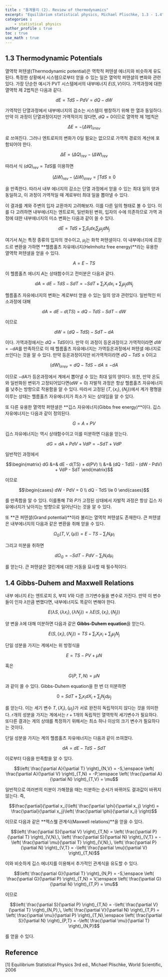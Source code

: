 ```yaml
---
title : "통계물리 (2). Review of thermodynamics"
excerpt: "Equilibrium statistical physics, Michael Plischke, 1.3 - 1.4"
categories :
    - statistical physics
author_profile : true
toc : true
use_math : true
---
```


## 1.3 Thermodynamic Potentials

열역학 퍼텐셜(Thermodynamic potential)은 역학적 퍼텐셜 에너지와 비슷하게 유도된다. 특정한 상황에서 시스템으로부터 얻을 수 있는 일은 열억학 퍼텐셜의 변화와 관련있다. 가장 단순한 예시가 PVT 시스템에서의 내부에너지 $E(S,V)$이다. 가역과정에 대한 열역학 제 2법칙은 다음과 같다.

$$dE = TdS - PdV = dQ - dW$$

가역적인 단열과정에서 내부에너지의 감소는 시스템이 팽창하기 위해 한 열과 동일하다. 만약 이 과정이 단열과정이지만 가역적이지 않다면, $dQ=0$이므로 열역학 제 1법칙은

$$\Delta E = -(\Delta W)_{irrev}$$

로 쓰여진다. 그러나 엔트로피의 변화가 0일 필요는 없으므로 가역적 경로의 계산에 포함되어야 한다.

$$\Delta E = (\Delta Q)_{rev} - (\Delta W)_{rev}$$

따라서 식 $(dQ)_{rev} = TdS$를 이용하면

$$(\Delta W)_{rev} - (\Delta W)_{irrev} = \int TdS \ge 0$$

을 만족한다. 따라서 내부 에너지의 감소는 단열 과정에서 얻을 수 있는 최대 일의 양과 동일하고, 이 과정이 가역적일 때 계로부터 최대 일을 뽑아낼 수 있다.

이 결과를 계와 주변의 입자 교환까지 고려해보자. 이를 다른 일의 형태로 볼 수 있다. 이를 다 고려하면 내부에너지는 엔트로피, 일반화된 변위, 입자의 수에 의존하므로 가역 과정에 대한 내부에너지의 미소 변화는 다음과 같이 쓸 수 있다.

$$dE = TdS + \sum_i S_i dx_i \sum_j \mu_j dN_j$$

여기서 $N_j$는 특정 종류의 입자의 갯수이고, $\mu_j$는 화학 퍼텐셜이다. 이 내부에너지에 르장드르 변환을 가하면 **헬름홀츠 자유에너지(Helmholtz free energy)**라는 유용한 열역학 퍼텐셜을 얻을 수 있다.

$$A = E-TS$$

이 헬름홀츠 에너지 $A$는 상태함수이고 전미분은 다음과 같다.

$$dA = dE - TdS - SdT = -SdT + \sum_i X_i dx_i + \sum_j \mu_j dN_j$$

헬름홀츠 자유에너지의 변화는 계로부터 얻을 수 있는 일의 양과 관련있다. 일반적인 미소과정에 대해

$$dA = dE - d(TS) = dQ - TdS - SdT - dW$$

이므로

$$dW = (dQ - TdS) - SdT - dA$$

이다. 가역과정에서는 $dQ = TdS$이다. 만약 이 과정이 등온과정이고 가역적이라면 $dW = -dA$를 만족하므로 이 때 헬름홀츠 자유에너지는 가역등온과정에서 퍼텐셜 에너지로 쓰인다는 것을 알 수 있다. 만약 등온과정이지만 비가역적이라면 $dQ - TdS \le 0$이고

$$(dW)_{irrev} = dQ - TdS - dA \le -dA$$

이므로 $-dA$가 등온과정에서 계에서 뽑아낼 수 있는 최대 일의 양이다. 또한, 만약 온도와 일반화된 변위가 고정되어있다면($dW=0$) 자발적 과정은 항상 헬름홀츠 자유에너지를 낮추는 방향으로 작용함을 알 수 있다. 따라서 고정된 $(T,\{x_i\},\{N_j\})$에서 계가 평형을 이루는 상태는 헬름홀츠 자유에너지가 최소가 되는 상태임을 알 수 있다.

또 다른 유용한 열역학 퍼텐셜은 **깁스 자유에너지(Gibbs free energy)**이다. 깁스 자유에너지는 다음과 같이 정의된다.

$$G = A + PV$$

깁스 자유에너지는 역시 상태함수이고 이를 미분하면 다음을 얻는다.

$$dG = dA + PdV + VdP = -SdT + VdP$$

일반적인 과정에서

$$\begin{matrix} dG &=& dE - d(TS) + d(PV) \\ &=& (dQ - TdS) - (dW - PdV) + VdP - SdT \end{matrix}$$

이므로

$$\begin{cases} dW - PdV = 0 \\ dQ - TdS \le 0 \end{cases}$$

를 만족함을 알 수 있다. 이를통해 $T$와 $P$가 고정된 상태에서 자발적 과정은 항상 깁스 자유에너지가 낮아지는 방향으로 일어난다는 것을 알 수 있다.

또 **큰 퍼텐셜(Grand potential)**이라 불리는 열역학 퍼텐셜도 존재한다. 큰 퍼텐셜은 내부에너지의 다음과 같은 변환을 취해 얻을 수 있다.

$$\Omega_G (T,V,\{\mu\}) = E - TS - \sum_i N_i \mu_i$$

그리고 미분을 취하면

$$d\Omega_G = -SdT - PdV - \sum_i N_i d\mu_i$$

를 얻는다. 큰 퍼텐셜은 열린계에 대한 거동을 묘사할 때 필수적이다.

## 1.4 Gibbs-Duhem and Maxwell Relations

내부 에너지 $E$는 엔트로피 $S$, 부피 $V$와 다른 크기변수들을 변수로 가진다. 만약 이 변수들이 인자 $\lambda$만큼 변했다면, 내부에너지도 똑같이 변해야 한다.

$$E(\lambda S, \{\lambda x_i\}, \{\lambda N_j\}) = \lambda E(S, \{x_i\}, \{N_j\})$$

양 변을 $\lambda$에 대해 미분하면 다음과 같은 **Gibbs-Duhem equation**을 얻는다.

$$E(S, \{x_i\}, \{N_j\}) = TS + \sum_i X_i x_i + \sum_j \mu_j N_j$$

단일 성분을 가지는 계에서는 위 방정식을

$$E = TS - PV + \mu N$$

혹은

$$G(P,T,N) = \mu N$$

과 같이 쓸 수 있다. Gibbs-Duhem equation을 한 번 더 미분하면

$$0 = SdT + \sum_i x_i dX_i + \sum_j N_j d\mu_j$$

를 얻는다. 이는 세기 변수 $T,\, \{X_i\},\, \{\mu_j\}$가 서로 완전히 독립적이지 않다는 것을 의미한다. $r$개의 성분을 가지는 계에서는 $r+1$개의 독립적인 열역학적 세기변수가 필요하다. 또다른 결과는 게의 상태를 특정하기 위해서는 최소 하나 이상의 크기 변수가 필요하다는 것이다.

단일 성분을 가지는 계의 헬름홀츠 자유에너지는 다음과 같이 쓰여졌다.

$$dA = dE - TdS - SdT$$

이로부터 다음을 만족함을 알 수 있다.

$$\left( \frac{\partial A}{\partial T} \right)_{N,V} = -S,\enspace \left( \frac{\partial A}{\partial V} \right)_{T,N} = -P,\enspace \left( \frac{\partial A}{\partial N} \right)_{T,V} = \mu$$

일반적으로 여러번의 미분이 가해졌을 때는 미분하는 순서가 바뀌어도 결과값이 바뀌지 않는다. 즉,

$$\frac{\partial}{\partial x_i}\left( \frac{\partial \phi}{\partial x_j} \right) = \frac{\partial}{\partial x_j}\left( \frac{\partial \phi}{\partial x_i} \right)$$

이므로 다음과 같은 **맥스웰 관계식(Maxwell relations)**을 얻을 수 있다.

$$\left( \frac{\partial S}{\partial V} \right)_{T,N} = \left( \frac{\partial P}{\partial T} \right)_{V,N},\, \left( \frac{\partial S}{\partial N} \right)_{V,T} = -\left( \frac{\partial \mu}{\partial T} \right)_{V,N},\, \left( \frac{\partial P}{\partial N} \right)_{V,T} = -\left( \frac{\partial \mu}{\partial V} \right)_{T,N}$$

이와 비슷하게 깁스 에너지를 이용해서 추가적인 관계식을 유도할 수 있다.

$$\left( \frac{\partial G}{\partial T} \right)_{N,P} = -S,\enspace \left( \frac{\partial G}{\partial P} \right)_{T,N} = V,\enspace \left( \frac{\partial G}{\partial N} \right)_{T,P} = \mu$$

이므로

$$\left( \frac{\partial S}{\partial P} \right)_{T,N} = -\left( \frac{\partial V}{\partial T} \right)_{N,P},\, \left( \frac{\partial V}{\partial N} \right)_{T,P} = \left( \frac{\partial \mu}{\partial P} \right)_{T,N},\enspace \left( \frac{\partial S}{\partial N} \right)_{P,T} = -\left( \frac{\partial \mu}{\partial T} \right)_{N,P}$$

를 얻을 수 있다.








































## Reference

[1] Equilibrium Statistical Physics 3rd ed., Michael Plischke, World Scientific, 2006